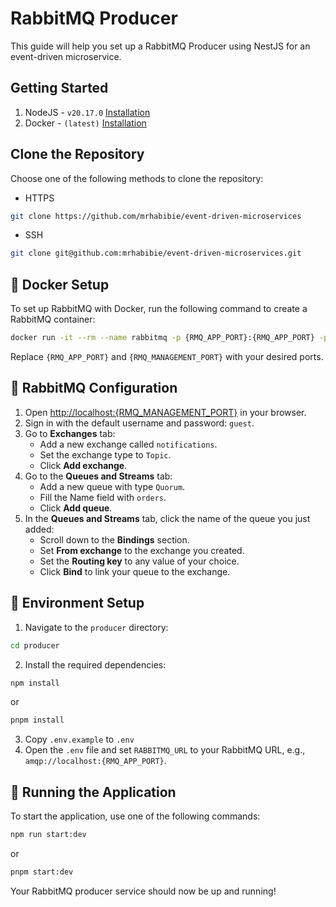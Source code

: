 # RabbitMQ Producer

This guide will help you set up a RabbitMQ Producer using NestJS for an event-driven microservice.

## Getting Started

1. NodeJS - `v20.17.0` [Installation](https://nodejs.org/en/download/package-manager)
2. Docker - `(latest)` [Installation](https://docs.docker.com/engine/install/)

## Clone the Repository

Choose one of the following methods to clone the repository:

- HTTPS

```bash
git clone https://github.com/mrhabibie/event-driven-microservices
```

- SSH

```bash
git clone git@github.com:mrhabibie/event-driven-microservices.git
```

## 🐳 Docker Setup

To set up RabbitMQ with Docker, run the following command to create a RabbitMQ container:

```bash
docker run -it --rm --name rabbitmq -p {RMQ_APP_PORT}:{RMQ_APP_PORT} -p {RMQ_MANAGEMENT_PORT}:{RMQ_MANAGEMENT_PORT} rabbitmq:4.0-management
```

Replace `{RMQ_APP_PORT}` and `{RMQ_MANAGEMENT_PORT}` with your desired ports.

## 🐇 RabbitMQ Configuration

1. Open [http://localhost:{RMQ_MANAGEMENT_PORT}](http://localhost:{RMQ_MANAGEMENT_PORT}) in your browser.
2. Sign in with the default username and password: `guest`.
3. Go to **Exchanges** tab:
   - Add a new exchange called `notifications`.
   - Set the exchange type to `Topic`.
   - Click **Add exchange**.
4. Go to the **Queues and Streams** tab:
   - Add a new queue with type `Quorum`.
   - Fill the Name field with `orders`.
   - Click **Add queue**.
5. In the **Queues and Streams** tab, click the name of the queue you just added:
   - Scroll down to the **Bindings** section.
   - Set **From exchange** to the exchange you created.
   - Set the **Routing key** to any value of your choice.
   - Click **Bind** to link your queue to the exchange.

## 📝 Environment Setup

1. Navigate to the `producer` directory:

```bash
cd producer
```

2. Install the required dependencies:

```bash
npm install
```

or

```bash
pnpm install
```

3. Copy `.env.example` to `.env`
4. Open the `.env` file and set `RABBITMQ_URL` to your RabbitMQ URL, e.g., `amqp://localhost:{RMQ_APP_PORT}`.

## 🚀 Running the Application

To start the application, use one of the following commands:

```bash
npm run start:dev
```

or

```bash
pnpm start:dev
```

Your RabbitMQ producer service should now be up and running!
